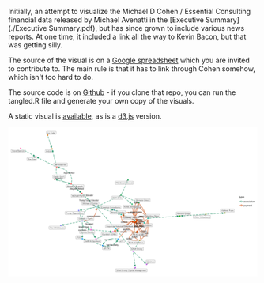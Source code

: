 Initially, an attempt to visualize the Michael D Cohen / Essential Consulting financial data released by Michael Avenatti in the [Executive Summary](./Executive Summary.pdf), but has since grown to include various news reports. At one time, it included a link all the way to Kevin Bacon, but that was getting silly.

The source of the visual is on a [Google spreadsheet](https://docs.google.com/spreadsheets/d/119L80r1ZVgBgN0qDI-ovMb6s40iVFg3TWW15uqsxfBk/edit?usp=sharing) which you are invited to contribute to. The main rule is that it has to link through Cohen somehow, which isn't too hard to do.

The source code is on [Github](https://github.com/schnee/tangled) - if you clone that repo, you can run the tangled.R file and generate your own copy of the visuals.

A static visual is [available](./tangled.png), as is a [d3.js](./tangled-d3.html) version.

[![A tangled web](./tangled.png)](./tangled.png)
